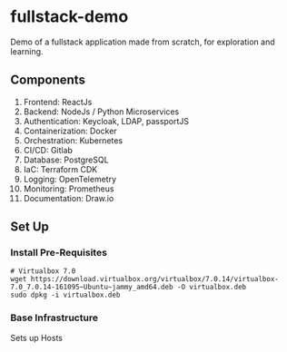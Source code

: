 # fullstack-demo

Demo of a fullstack application made from scratch, for exploration and learning.

## Components

1. Frontend: ReactJs
2. Backend: NodeJs / Python Microservices
3. Authentication: Keycloak, LDAP, passportJS
4. Containerization: Docker
5. Orchestration: Kubernetes
6. CI/CD: Gitlab
7. Database: PostgreSQL
8. IaC: Terraform CDK
9. Logging: OpenTelemetry
10. Monitoring: Prometheus
11. Documentation: Draw.io

## Set Up 

### Install Pre-Requisites

```
# Virtualbox 7.0
wget https://download.virtualbox.org/virtualbox/7.0.14/virtualbox-7.0_7.0.14-161095~Ubuntu~jammy_amd64.deb -O virtualbox.deb
sudo dpkg -i virtualbox.deb
```


### Base Infrastructure

Sets up Hosts
